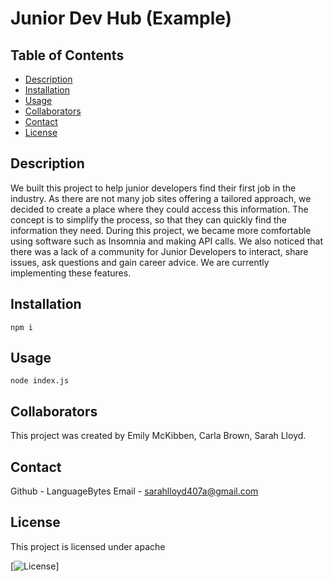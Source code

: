   # Junior Dev Hub (Example)

  ## Table of Contents
  * [Description](#Description)
  * [Installation](#Installation)
  * [Usage](#Usage)
  * [Collaborators](#Collaborators)
  * [Contact](#Contact)
  * [License](#License)

  ## Description 
  We built this project to help junior developers find their first job in the industry. As there are not many job sites offering a tailored approach, we decided to create a place where they could access this information. The concept is to simplify the process, so that they can quickly find the information they need. During this project, we became more comfortable using software such as Insomnia and making API calls.  We also noticed that there was a lack of a community for Junior Developers to interact, share issues, ask questions and gain career advice. We are currently implementing these features. 

  ## Installation 

  ```
  npm i

  ```

  ## Usage 
  
  ```
  node index.js

  ```
  
  ## Collaborators

  This project was created by Emily McKibben, Carla Brown, Sarah Lloyd. 

  ## Contact 

  Github - LanguageBytes 
  Email - sarahlloyd407a@gmail.com 


  ## License 
  This project is licensed under apache 

   [![License](https://img.shields.io/badge/License-apache_1.0-lightblue.svg)]
